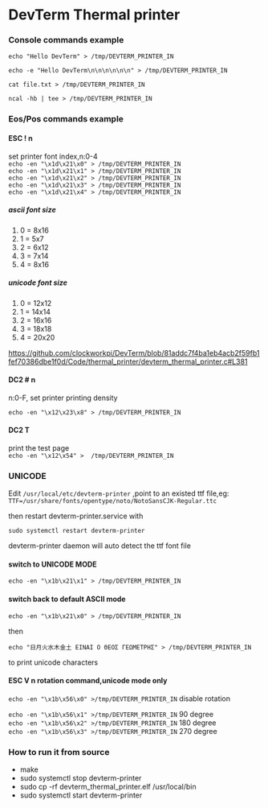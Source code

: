 # DevTerm Thermal printer 

### Console commands example


`echo "Hello DevTerm" > /tmp/DEVTERM_PRINTER_IN`

`echo -e "Hello DevTerm\n\n\n\n\n\n" > /tmp/DEVTERM_PRINTER_IN`

`cat file.txt > /tmp/DEVTERM_PRINTER_IN`

`ncal -hb | tee > /tmp/DEVTERM_PRINTER_IN`

### Eos/Pos commands example


#### ESC ! n  
set printer font index,n:0-4  
`echo -en "\x1d\x21\x0" > /tmp/DEVTERM_PRINTER_IN`  
`echo -en "\x1d\x21\x1" > /tmp/DEVTERM_PRINTER_IN`  
`echo -en "\x1d\x21\x2" > /tmp/DEVTERM_PRINTER_IN`  
`echo -en "\x1d\x21\x3" > /tmp/DEVTERM_PRINTER_IN`  
`echo -en "\x1d\x21\x4" > /tmp/DEVTERM_PRINTER_IN`  

##### ascii font size 
1. 0 = 8x16
1. 1 = 5x7
1. 2 = 6x12
1. 3 = 7x14
1. 4 = 8x16

##### unicode font size  

1. 0 = 12x12
1. 1 = 14x14
1. 2 = 16x16
1. 3 = 18x18
1. 4 = 20x20



https://github.com/clockworkpi/DevTerm/blob/81addc7f4ba1eb4acb2f59fb1fef70386dbe1f0d/Code/thermal_printer/devterm_thermal_printer.c#L381

#### DC2 # n   
n:0-F, set printer printing density 

`echo -en "\x12\x23\x8" > /tmp/DEVTERM_PRINTER_IN`

#### DC2 T  
print the test page  
`echo -en "\x12\x54" >  /tmp/DEVTERM_PRINTER_IN`


### UNICODE
Edit `/usr/local/etc/devterm-printer` ,point to an existed ttf file,eg: 
`TTF=/usr/share/fonts/opentype/noto/NotoSansCJK-Regular.ttc`

then restart devterm-printer.service with
```
sudo systemctl restart devterm-printer
```
devterm-printer daemon will auto detect the ttf font file
 
#### switch to UNICODE MODE  
```
echo -en "\x1b\x21\x1" > /tmp/DEVTERM_PRINTER_IN  
```
#### switch back to default ASCII mode  
```
echo -en "\x1b\x21\x0" > /tmp/DEVTERM_PRINTER_IN  
```

then

```
echo "日月火水木金土 ΕΙΝΑΙ Ο ΘΕΟΣ ΓΕΩΜΕΤΡΗΣ" > /tmp/DEVTERM_PRINTER_IN
```
to print unicode characters

#### ESC V n rotation command,unicode mode only

`echo -en "\x1b\x56\x0" >/tmp/DEVTERM_PRINTER_IN`  disable rotation  

`echo -en "\x1b\x56\x1" >/tmp/DEVTERM_PRINTER_IN`  90 degree   
`echo -en "\x1b\x56\x2" >/tmp/DEVTERM_PRINTER_IN`  180 degree  
`echo -en "\x1b\x56\x3" >/tmp/DEVTERM_PRINTER_IN`  270 degree  

### How to run it from source

* make  
* sudo systemctl stop devterm-printer   
* sudo cp -rf devterm_thermal_printer.elf /usr/local/bin  
* sudo systemctl start devterm-printer  
